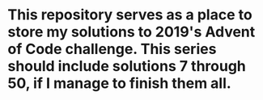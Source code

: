 # This repository serves as a place to store my solutions to 2019's Advent of Code challenge. This series should include solutions 7 through 50, if I manage to finish them all.
